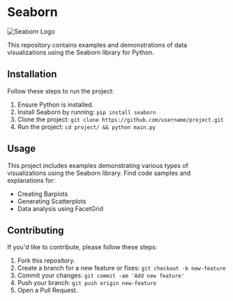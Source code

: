 # Seaborn

![Seaborn Logo](link/to/seaborn-logo.png)

This repository contains examples and demonstrations of data visualizations using the Seaborn library for Python.

## Installation

Follow these steps to run the project:

1. Ensure Python is installed.
2. Install Seaborn by running: `pip install seaborn`
3. Clone the project: `git clone https://github.com/username/project.git`
4. Run the project: `cd project/ && python main.py`

## Usage

This project includes examples demonstrating various types of visualizations using the Seaborn library. Find code samples and explanations for:

- Creating Barplots
- Generating Scatterplots
- Data analysis using FacetGrid

## Contributing

If you'd like to contribute, please follow these steps:

1. Fork this repository.
2. Create a branch for a new feature or fixes: `git checkout -b new-feature`
3. Commit your changes: `git commit -am 'Add new feature'`
4. Push your branch: `git push origin new-feature`
5. Open a Pull Request.

